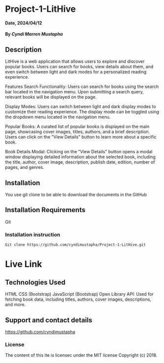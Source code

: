 # Project-1-LitHive

#### Date, 2024/04/12

#### By *Cyndi Marren Mustapha*

## Description
LitHive is a web application that allows users to explore and discover popular books. Users can search for books, view details about them, and even switch between light and dark modes for a personalized reading experience.

Features
Search Functionality: Users can search for books using the search bar located in the navigation menu. Upon submitting a search query, relevant books will be displayed on the page.

Display Modes: Users can switch between light and dark display modes to customize their reading experience. The display mode can be toggled using the dropdown menu located in the navigation menu.

Popular Books: A curated list of popular books is displayed on the main page, showcasing cover images, titles, authors, and a brief description. Users can click on the "View Details" button to learn more about a specific book.

Book Details Modal: Clicking on the "View Details" button opens a modal window displaying detailed information about the selected book, including the title, author, cover image, description, publish date, edition, number of pages, and genres.

## Installation
You use git clone to be able to download the documents in the GitHub

## Installation Requirements
Git

### Installation instruction 
```
Git clone https://github.com/cyndimustapha/Project-1-LitHive.git

```

# Live Link


## Technologies Used
HTML
CSS (Bootstrap)
JavaScript (Bootstrap)
Open Library API: Used for fetching book data, including titles, authors, cover images, descriptions, and more.

## Support and contact details
https://github.com/cyndimustapha

### License
The content of this ite is licensec under the MIT license Copyright (c) 2018.